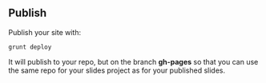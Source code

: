 ##  Publish

Publish your site with:

```
grunt deploy
```
It will publish to your repo, but on the branch **gh-pages** so that you can use the same repo for your slides project as for your published slides.
